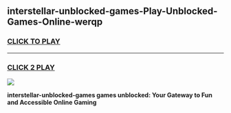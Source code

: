 
## interstellar-unblocked-games-Play-Unblocked-Games-Online-werqp
<h3>
<a href="https://premium76.site?title=interstellar-unblocked-games&ref=25A">CLICK TO PLAY</a></h3>
<hr>

<h3>
<a href="https://premium76.site?title=interstellar-unblocked-games&ref=25A">CLICK 2 PLAY</a>
  
</h3>

<a href="https://premium76.site?title=interstellar-unblocked-games&ref=25A"><img src="https://clearcache.store/games.png"></a>


**interstellar-unblocked-games games unblocked: Your Gateway to Fun and Accessible Online Gaming**
